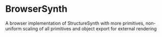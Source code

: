 # BrowserSynth
A browser implementation of StructureSynth with more primitives, non-uniform scaling of all primitives and object export for external rendering
